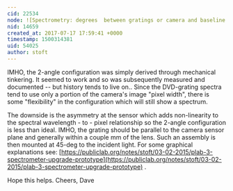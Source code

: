 ```yaml
---
cid: 22534
node: ![Spectrometry: degrees  between gratings or camera and baseline ](../notes/obisidian/07-17-2017/spectrometry-degrees-between-gratings-or-camera-and-baseline)
nid: 14659
created_at: 2017-07-17 17:59:41 +0000
timestamp: 1500314381
uid: 54025
author: stoft
---
```


IMHO, the 2-angle configuration was simply derived through mechanical tinkering. It seemed to work and so was subsequently measured and documented -- but history tends to live on.. Since the DVD-grating spectra tend to use only a portion of the camera's image "pixel width", there is some "flexibility" in the configuration which will still show a spectrum.

The downside is the asymmetry at the sensor which adds non-linearity to the spectral wavelength - to - pixel relationship so the 2-angle configuration is less than ideal. IMHO, the grating should be parallel to the camera sensor plane and generally within a couple mm of the lens. Such an assembly is then mounted at 45-deg to the incident light. For some graphical explanations see: [https://publiclab.org/notes/stoft/03-02-2015/plab-3-spectrometer-upgrade-prototype](https://publiclab.org/notes/stoft/03-02-2015/plab-3-spectrometer-upgrade-prototype) .

Hope this helps.
Cheers,
Dave
